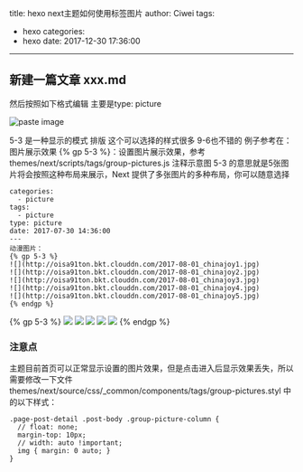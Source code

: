 title: hexo next主题如何使用标签图片
author: Ciwei
tags:
  - hexo
categories:
  - hexo
date: 2017-12-30 17:36:00
---
## 新建一篇文章 xxx.md
然后按照如下格式编辑
主要是type: picture
<!-- more -->
![paste image](http://oisa91ton.bkt.clouddn.com/1514626799446n8r7bw4x.png?imageslim)

5-3 是一种显示的模式 排版 这个可以选择的样式很多
9-6也不错的
例子参考在：
图片展示效果
{\% gp 5-3 \%}：设置图片展示效果，参考 themes/next/scripts/tags/group-pictures.js 注释示意图
5-3 的意思就是5张图片将会按照这种布局来展示，Next 提供了多张图片的多种布局，你可以随意选择

```
categories:
  - picture
tags:
  - picture
type: picture
date: 2017-07-30 14:36:00
---
动漫图片：
{% gp 5-3 %}
![](http://oisa91ton.bkt.clouddn.com/2017-08-01_chinajoy1.jpg)
![](http://oisa91ton.bkt.clouddn.com/2017-08-01_chinajoy2.jpg)
![](http://oisa91ton.bkt.clouddn.com/2017-08-01_chinajoy3.jpg)
![](http://oisa91ton.bkt.clouddn.com/2017-08-01_chinajoy4.jpg)
![](http://oisa91ton.bkt.clouddn.com/2017-08-01_chinajoy5.jpg)
{% endgp %}
```

{% gp 5-3 %}
![](http://oisa91ton.bkt.clouddn.com/2017-08-01_chinajoy1.jpg)
![](http://oisa91ton.bkt.clouddn.com/2017-08-01_chinajoy2.jpg)
![](http://oisa91ton.bkt.clouddn.com/2017-08-01_chinajoy3.jpg)
![](http://oisa91ton.bkt.clouddn.com/2017-08-01_chinajoy4.jpg)
![](http://oisa91ton.bkt.clouddn.com/2017-08-01_chinajoy5.jpg)
{% endgp %}

### 注意点
主题目前首页可以正常显示设置的图片效果，但是点击进入后显示效果丢失，所以需要修改一下文件 themes/next/source/css/_common/components/tags/group-pictures.styl 中的以下样式：

```
.page-post-detail .post-body .group-picture-column {
  // float: none;
  margin-top: 10px;
  // width: auto !important;
  img { margin: 0 auto; }
}
```
